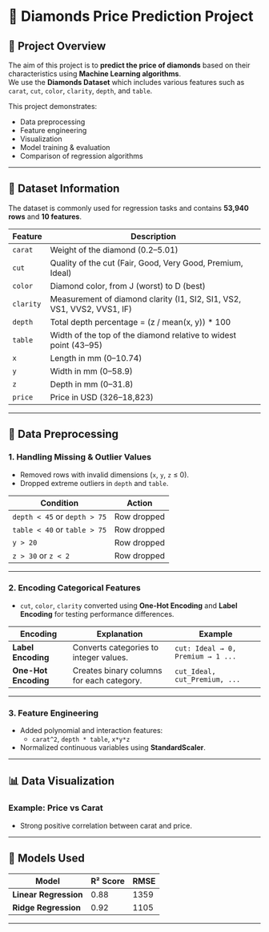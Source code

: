 # 💎 Diamonds Price Prediction Project

## 📌 Project Overview
The aim of this project is to **predict the price of diamonds** based on their characteristics using **Machine Learning algorithms**.  
We use the **Diamonds Dataset** which includes various features such as `carat`, `cut`, `color`, `clarity`, `depth`, and `table`.  

This project demonstrates:
- Data preprocessing
- Feature engineering
- Visualization
- Model training & evaluation
- Comparison of regression algorithms

---

## 📂 Dataset Information

The dataset is commonly used for regression tasks and contains **53,940 rows** and **10 features**.

| Feature   | Description |
|-----------|-------------|
| `carat`   | Weight of the diamond (0.2–5.01) |
| `cut`     | Quality of the cut (Fair, Good, Very Good, Premium, Ideal) |
| `color`   | Diamond color, from J (worst) to D (best) |
| `clarity` | Measurement of diamond clarity (I1, SI2, SI1, VS2, VS1, VVS2, VVS1, IF) |
| `depth`   | Total depth percentage = (z / mean(x, y)) * 100 |
| `table`   | Width of the top of the diamond relative to widest point (43–95) |
| `x`       | Length in mm (0–10.74) |
| `y`       | Width in mm (0–58.9) |
| `z`       | Depth in mm (0–31.8) |
| `price`   | Price in USD (326–18,823) |

---

## 🔧 Data Preprocessing

### 1. Handling Missing & Outlier Values
- Removed rows with invalid dimensions (`x`, `y`, `z` ≤ 0).
- Dropped extreme outliers in `depth` and `table`.

| Condition | Action |
|-----------|--------|
| `depth < 45` or `depth > 75` | Row dropped |
| `table < 40` or `table > 75` | Row dropped |
| `y > 20` | Row dropped |
| `z > 30` or `z < 2` | Row dropped |

---

### 2. Encoding Categorical Features
- `cut`, `color`, `clarity` converted using **One-Hot Encoding** and **Label Encoding** for testing performance differences.

| Encoding | Explanation | Example |
|----------|-------------|---------|
| **Label Encoding** | Converts categories to integer values. | `cut: Ideal → 0, Premium → 1 ...` |
| **One-Hot Encoding** | Creates binary columns for each category. | `cut_Ideal, cut_Premium, ...` |

---

### 3. Feature Engineering
- Added polynomial and interaction features:
  - `carat^2`, `depth * table`, `x*y*z`
- Normalized continuous variables using **StandardScaler**.

---

## 📊 Data Visualization

### Example: Price vs Carat
- Strong positive correlation between carat and price.

---

## 🤖 Models Used

| Model | R² Score | RMSE |
|-------|----------|------|
| **Linear Regression** | 0.88 | 1359 |
| **Ridge Regression** | 0.92 | 1105 |


---
